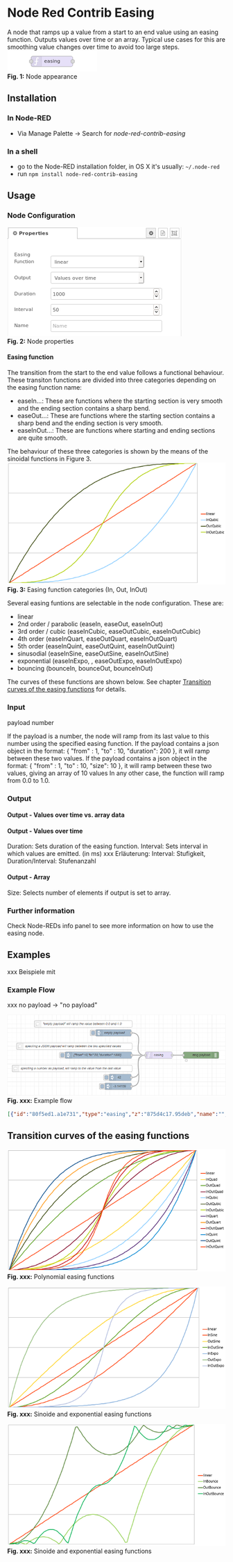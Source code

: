 # Node Red Contrib Easing

A node that ramps up a value from a start to an end value using an easing function. Outputs values over time or an array.
Typical use cases for this are smoothing value changes over time to avoid too large steps.
![node-appearance](assets/node-appearance.png)  
**Fig. 1:** Node appearance

<a name="installation"></a>
## Installation

<a name="installation_in_node-red"></a>
### In Node-RED
* Via Manage Palette -> Search for *node-red-contrib-easing*

<a name="installation_in_a_shell"></a>
### In a shell
* go to the Node-RED installation folder, in OS X it's usually: `~/.node-red`
* run `npm install node-red-contrib-easing`

<a name="usage"></a>
## Usage

<a name="node_conifguration"></a>
### Node Configuration

![node-settings](assets/node-settings.png)  
**Fig. 2:** Node properties

#### Easing function
The transition from the start to the end value follows a functional behaviour. These transiton functions are divided into three categories depending on the easing function name:
* easeIn...: These are functions where the starting section is very smooth and the ending section contains a sharp bend.
* easeOut...: These are functions where the starting section contains a sharp bend and the ending section is very smooth.
* easeInOut...: These are functions where starting and ending sections are quite smooth.

The behaviour of these three categories is shown by the means of the sinoidal functions in Figure 3.
![easingInOut](assets/easingInOut.png)  
**Fig. 3:** Easing function categories (In, Out, InOut)


Several easing funtions are selectable in the node configuration. These are:
* linear
* 2nd order / parabolic (easeIn, easeOut, easeInOut)
* 3rd order / cubic (easeInCubic, easeOutCubic, easeInOutCubic)
* 4th order (easeInQuart, easeOutQuart, easeInOutQuart)
* 5th order (easeInQuint, easeOutQuint, easeInOutQuint)
* sinusodial (easeInSine, easeOutSine, easeInOutSine)
* exponential (easeInExpo, , easeOutExpo, easeInOutExpo)
* bouncing (bounceIn, bounceOut, bounceInOut)

The curves of these functions are shown below. See chapter [Transition curves of the easing functions](#transition_curves) for details.

<a name="input"></a>
### Input


payload number

If the payload is a number, the node will ramp from its last value to this number using the specified easing function.
If the payload contains a json object in the format: { "from" : 1, "to" : 10, "duration": 200 }, it will ramp between these two values.
If the payload contains a json object in the format: { "from" : 1, "to" : 10, "size": 10 }, it will ramp between these two values, giving an array of 10 values
        In any other case, the function will ramp from 0.0 to 1.0.




<a name="output"></a>
### Output

#### Output - Values over time vs. array data


#### Output - Values over time
Duration: Sets duration of the easing function. 
Interval: Sets interval in which values are emitted. 
(in ms)
xxx Erläuterung: Interval: Stufigkeit, Duration/Interval: Stufenanzahl


#### Output - Array
Size: Selects number of elements if output is set to array. 



<a name="further_information"></a>
### Further information
Check Node-REDs info panel to see more information on how to use the easing node.

<a name="examples"></a>
## Examples

xxx Beispiele mit 


<a name="example_flow"></a>
### Example Flow

xxx no payload -> "no payload"

![](assets/flow.png)  
**Fig. xxx:** Example flow

```json
[{"id":"80f5ed1.a1e731","type":"easing","z":"875d4c17.95deb","name":"","easingType":"linear","duration":1000,"interval":50,"x":770,"y":340,"wires":[["4efd24e4.f8e30c"]]},{"id":"455d1386.fddebc","type":"inject","z":"875d4c17.95deb","name":"no payload","topic":"","payload":"","payloadType":"str","repeat":"","crontab":"","once":false,"onceDelay":0.1,"x":570,"y":240,"wires":[["80f5ed1.a1e731"]]},{"id":"3aa76239.fa47ee","type":"inject","z":"875d4c17.95deb","name":"{\"from\":10,\"to\":20,\"duration\":1000}","topic":"","payload":"{\"from\":10,\"to\":20,\"duration\":1000}","payloadType":"json","repeat":"","crontab":"","once":false,"onceDelay":0.1,"x":490,"y":340,"wires":[["80f5ed1.a1e731"]]},{"id":"a510aa50.7efea8","type":"inject","z":"875d4c17.95deb","name":"","topic":"5.0","payload":"","payloadType":"num","repeat":"","crontab":"","once":false,"onceDelay":0.1,"x":590,"y":440,"wires":[["80f5ed1.a1e731"]]},{"id":"ff180091.9f123","type":"inject","z":"875d4c17.95deb","name":"","topic":"1.0","payload":"","payloadType":"num","repeat":"","crontab":"","once":false,"onceDelay":0.1,"x":590,"y":480,"wires":[["80f5ed1.a1e731"]]},{"id":"5e89b174.fc32f","type":"comment","z":"875d4c17.95deb","name":"no payload will ramp the value between 0.0 and 1.0","info":"","x":440,"y":200,"wires":[]},{"id":"681e5b0e.fcf714","type":"comment","z":"875d4c17.95deb","name":"specifing a json payload will ramp between the two specified values","info":"","x":390,"y":300,"wires":[]},{"id":"20d90e2a.b623a2","type":"comment","z":"875d4c17.95deb","name":"specifing a number as payload, will ramp to the value from the last value","info":"","x":380,"y":400,"wires":[]},{"id":"4efd24e4.f8e30c","type":"debug","z":"875d4c17.95deb","name":"","active":true,"tosidebar":true,"console":false,"tostatus":false,"complete":"false","x":960,"y":340,"wires":[]}]
```  

<a name="transition_curves"></a>
## Transition curves of the easing functions

![FunctionsPolynomial](assets/functionsPolynomial.png)  
**Fig. xxx:** Polynomial easing functions

![FunctionsSinoideExponential](assets/functionsSinoideExponential.png)  
**Fig. xxx:** Sinoide and exponential easing functions

![FunctionsBouncing](assets/functionsBouncing.png)  
**Fig. xxx:** Sinoide and exponential easing functions

